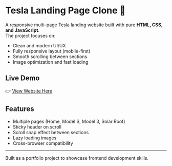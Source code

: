 # Tesla Landing Page Clone 🚗

A responsive multi-page Tesla landing website built with pure **HTML, CSS, and JavaScript**.  
The project focuses on:
- Clean and modern UI/UX
- Fully responsive layout (mobile-first)
- Smooth scrolling between sections
- Image optimization and fast loading

## Live Demo
👉 [View Website Here](https://your-deployed-link.com)

## Features
- Multiple pages (Home, Model S, Model 3, Solar Roof)
- Sticky header on scroll
- Scroll snap effect between sections
- Lazy loading images
- Cross-browser compatibility

---

Built as a portfolio project to showcase frontend development skills.
